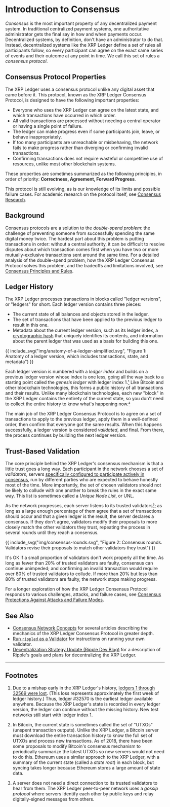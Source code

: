 # Introduction to Consensus

_Consensus_ is the most important property of any decentralized payment system. In traditional centralized payment systems, one authoritative administrator gets the final say in how and when payments occur. Decentralized systems, by definition, don't have an administrator to do that. Instead, decentralized systems like the XRP Ledger define a set of rules all participants follow, so every participant can agree on the exact same series of events and their outcome at any point in time. We call this set of rules a _consensus protocol_.


## Consensus Protocol Properties

The XRP Ledger uses a consensus protocol unlike any digital asset that came before it. This protocol, known as the XRP Ledger Consensus Protocol, is designed to have the following important properties:

- Everyone who uses the XRP Ledger can agree on the latest state, and which transactions have occurred in which order.
- All valid transactions are processed without needing a central operator or having a single point of failure.
- The ledger can make progress even if some participants join, leave, or behave inappropriately.
- If too many participants are unreachable or misbehaving, the network fails to make progress rather than diverging or confirming invalid transactions.
- Confirming transactions does not require wasteful or competitive use of resources, unlike most other blockchain systems.

These properties are sometimes summarized as the following principles, in order of priority: **Correctness, Agreement, Forward Progress**.

This protocol is still evolving, as is our knowledge of its limits and possible failure cases. For academic research on the protocol itself, see [Consensus Research](consensus-research.html).

## Background

Consensus protocols are a solution to the _double-spend problem_: the challenge of preventing someone from successfully spending the same digital money twice. The hardest part about this problem is putting transactions in order: without a central authority, it can be difficult to resolve disputes about which transaction comes first when you have two or more mutually-exclusive transactions sent around the same time. For a detailed analysis of the double-spend problem, how the XRP Ledger Consensus Protocol solves this problem, and the tradeoffs and limitations involved, see [Consensus Principles and Rules](consensus-principles-and-rules.html).


## Ledger History

The XRP Ledger processes transactions in blocks called "ledger versions", or "ledgers" for short. Each ledger version contains three pieces:

- The current state of all balances and objects stored in the ledger.
- The set of transactions that have been applied to the previous ledger to result in this one.
- Metadata about the current ledger version, such as its ledger index, a [cryptographic hash](https://en.wikipedia.org/wiki/Cryptographic_hash_function) that uniquely identifies its contents, and information about the parent ledger that was used as a basis for building this one.

{{ include_svg("img/anatomy-of-a-ledger-simplified.svg", "Figure 1: Anatomy of a ledger version, which includes transactions, state, and metadata") }}

Each ledger version is numbered with a _ledger index_ and builds on a previous ledger version whose index is one less, going all the way back to a starting point called the _genesis ledger_ with ledger index 1.[¹](#footnote-1) Like Bitcoin and other blockchain technologies, this forms a public history of all transactions and their results. Unlike many blockchain technologies, each new "block" in the XRP Ledger contains the entirety of the current state, so you don't need to collect the entire history to know what's happening now.[²](#footnote-2)

The main job of the XRP Ledger Consensus Protocol is to agree on a set of transactions to apply to the previous ledger, apply them in a well-defined order, then confirm that everyone got the same results. When this happens successfully, a ledger version is considered _validated_, and final. From there, the process continues by building the next ledger version.


## Trust-Based Validation

The core principle behind the XRP Ledger's consensus mechanism is that a little trust goes a long way. Each participant in the network chooses a set of _validators_, servers [specifically configured to participate actively in consensus](run-rippled-as-a-validator.html), run by different parties who are expected to behave honestly most of the time. More importantly, the set of chosen validators should not be likely to collude with one another to break the rules in the exact same way. This list is sometimes called a _Unique Node List_, or UNL.

As the network progresses, each server listens to its trusted validators[³](#footnote-3); as long as a large enough percentage of them agree that a set of transactions should occur and that a given ledger is the result, the server declares a consensus. If they don't agree, validators modify their proposals to more closely match the other validators they trust, repeating the process in several rounds until they reach a consensus.

{{ include_svg("img/consensus-rounds.svg", "Figure 2: Consensus rounds. Validators revise their proposals to match other validators they trust") }}

It's OK if a small proportion of validators don't work properly all the time. As long as fewer than 20% of trusted validators are faulty, consensus can continue unimpeded; and confirming an invalid transaction would require over 80% of trusted validators to collude. If more than 20% but less than 80% of trusted validators are faulty, the network stops making progress.

For a longer exploration of how the XRP Ledger Consensus Protocol responds to various challenges, attacks, and failure cases, see [Consensus Protections Against Attacks and Failure Modes](consensus-protections.html).


## See Also

- [Consensus Network Concepts](consensus-network.html) for several articles describing the mechanics of the XRP Ledger Consensus Protocol in greater depth.
- [Run `rippled` as a Validator](run-rippled-as-a-validator.html) for instructions on running your own validator.
- [Decentralization Strategy Update (Ripple Dev Blog)](https://xrpl.org/blog/2017/decent-strategy-update.html) for a description of Ripple's goals and plans for decentralizing the XRP Ledger.

<!--{# TODO: Replace the Decent Strategy Update w/ a newer article when we have one #}-->

----

## Footnotes

1. <a id="footnote-1"></a> Due to a mishap early in the XRP Ledger's history, [ledgers 1 through 32569 were lost](http://web.archive.org/web/20171211225452/https://forum.ripple.com/viewtopic.php?f=2&t=3613). (This loss represents approximately the first week of ledger history.) Thus, ledger #32570 is the earliest ledger available anywhere. Because the XRP Ledger's state is recorded in every ledger version, the ledger can continue without the missing history. New test networks still start with ledger index 1.

2. <a id="footnote-2"></a> In Bitcoin, the current state is sometimes called the set of "UTXOs" (unspent transaction outputs). Unlike the XRP Ledger, a Bitcoin server must download the entire transaction history to know the full set of UTXOs and process new transactions. As of 2018, there have been some proposals to modify Bitcoin's consensus mechanism to periodically summarize the latest UTXOs so new servers would not need to do this. Ethereum uses a similar approach to the XRP Ledger, with a summary of the current state (called a _state root_) in each block, but syncing takes longer because Ethereum stores a large amount of state data. <!-- SPELLING_IGNORE: utxos -->

3. <a id="footnote-3"></a> A server does not need a direct connection to its trusted validators to hear from them. The XRP Ledger peer-to-peer network uses a _gossip protocol_ where servers identify each other by public keys and relay digitally-signed messages from others.
